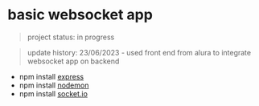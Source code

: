 <h1>basic websocket app</h1>

> project status: in progress

> update history:
> 23/06/2023 - used front end from alura to integrate websocket app on backend

- npm install [express](https://www.npmjs.com/package/express)
- npm install [nodemon](https://www.npmjs.com/package/nodemon)
- npm install [socket.io](https://www.npmjs.com/package/socket.io)

